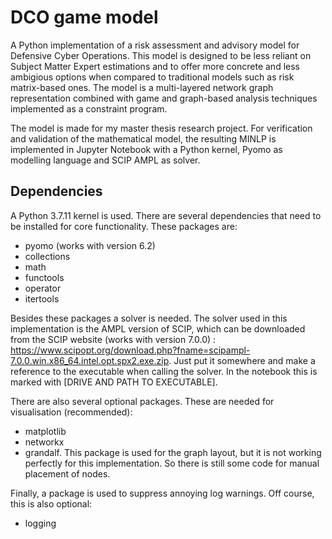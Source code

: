 # DCO game model
A Python implementation of a risk assessment and advisory model for Defensive Cyber Operations. This model is designed to be less reliant on Subject Matter Expert estimations and to offer more concrete and less ambigious options when compared to traditional models such as risk matrix-based ones. The model is a multi-layered network graph representation combined with game and graph-based analysis techniques implemented as a constraint program.

The model is made for my master thesis research project. For verification and validation of the mathematical model, the resulting MINLP is implemented in Jupyter Notebook with a Python kernel, Pyomo as modelling language and SCIP AMPL as solver.

## Dependencies
A Python 3.7.11 kernel is used. There are several dependencies that need to be installed for core functionality. These packages are:
- pyomo (works with version 6.2)
- collections
- math
- functools
- operator
- itertools

Besides these packages a solver is needed. The solver used in this implementation is the AMPL version of SCIP, which can be downloaded from the SCIP website (works with version 7.0.0) : https://www.scipopt.org/download.php?fname=scipampl-7.0.0.win.x86_64.intel.opt.spx2.exe.zip. Just put it somewhere and make a reference to the executable when calling the solver. In the notebook this is marked with \[DRIVE AND PATH TO EXECUTABLE].

There are also several optional packages. These are needed for visualisation (recommended):
- matplotlib
- networkx
- grandalf. This package is used for the graph layout, but it is not working perfectly for this implementation. So there is still some code for manual placement of nodes.

Finally, a package is used to suppress annoying log warnings. Off course, this is also optional:
- logging
